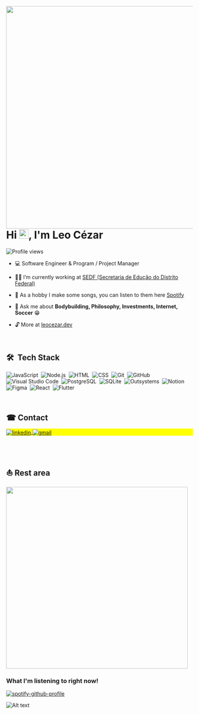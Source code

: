 <img align="right" height="600em" src="https://raw.githubusercontent.com/gist/leocezardev/76aaff030d3a5dfb3e6365ab2e8674a5/raw/9c2c9cee243e351f86b193b3cc099fa73d0d9180/githubcardrdme.svg"/>
<h1 align="left">Hi <img src="https://media.giphy.com/media/hvRJCLFzcasrR4ia7z/giphy.gif" width="25">, I'm Leo Cézar</h1>
<p align="left"> <img src="https://komarev.com/ghpvc/?username=leocezardev&color=blue" alt="Profile views" /> </p>


- 💻 Software Engineer & Program / Project Manager

- 👨‍💻 I’m currently working at [SEDF (Secretaria de Edução do Distrito Federal)](https://www.educacao.df.gov.br/)

- 🎹 As a hobby I make some songs, you can listen to them here [Spotify](https://open.spotify.com/artist/1cD40d1HaNNrV6h0LseHxN?si=mVqvfzrSR7uKCUWTa0vgrw)

- 💬 Ask me about **Bodybuilding, Philosophy, Investments, Internet, Soccer** 😁

- 🔓 More at [leocezar.dev](https://leocezar.dev)

<br>

## 🛠 &nbsp;Tech Stack

![JavaScript](https://img.shields.io/badge/-JavaScript-05122A?style=flat&logo=javascript)&nbsp;
![Node.js](https://img.shields.io/badge/-Node.js-05122A?style=flat&logo=node.js)&nbsp;
![HTML](https://img.shields.io/badge/-HTML-05122A?style=flat&logo=HTML5)&nbsp;
![CSS](https://img.shields.io/badge/-CSS-05122A?style=flat&logo=CSS3&logoColor=1572B6)&nbsp;
![Git](https://img.shields.io/badge/-Git-05122A?style=flat&logo=git)&nbsp;
![GitHub](https://img.shields.io/badge/-GitHub-05122A?style=flat&logo=github)&nbsp;
![Visual Studio Code](https://img.shields.io/badge/-Visual%20Studio%20Code-05122A?style=flat&logo=visual-studio-code&logoColor=007ACC)&nbsp;
![PostgreSQL](https://img.shields.io/badge/-PostgreSQL-05122A?style=flat&logo=postgresql)&nbsp;
![SQLite](https://img.shields.io/badge/-SQLite-05122A?style=flat&logo=sqlite)&nbsp;
![Outsystems](https://img.shields.io/badge/-OutSystems-05122A?logo=Okta)&nbsp;
![Notion](https://img.shields.io/badge/-Notion-05122A?logo=Notion)&nbsp;
![Figma](https://img.shields.io/badge/-Figma-05122A?logo=Figma)&nbsp;
![React](https://img.shields.io/badge/-React-05122A?logo=React)&nbsp;
![Flutter](https://img.shields.io/badge/-Flutter-05122A?logo=Flutter)&nbsp;



<br>


## ☎ Contact

<p align="left" style="background:yellow">
<a href="https://linkedin.com/in/leocezardev" target="_blank">
  <img align="center" src="https://img.shields.io/badge/-leocezardev-05122A?style=flat&logo=linkedin" alt="linkedin"/>
</a>
 <!-- 
<a href="https://instagram.com/cezzrr" target="_blank">
 <img align="center" src="https://img.shields.io/badge/-cezzrr-05122A?style=flat&logo=instagram" alt="instagram"/>
</a>
<a href="https://youtube.com/@prodzov" target="_blank">
 <img align="center" src="https://img.shields.io/badge/-prodzov-05122A?style=flat&logo=youtube" alt="youtube"/>
</a>
 <a href="https://open.spotify.com/artist/1cD40d1HaNNrV6h0LseHxN?si=t0DqhwtuQLOsi8Vg7W2Ibw" target="_blank">
 <img align="center" src="https://img.shields.io/badge/-z o v-05122A?style=flat&logo=spotify" alt="spotify"/>
</a>
-->
<a href="mailto:leocezardev@gmail.com" target="_blank">
 <img align="center" src="https://img.shields.io/badge/-leocezardev@gmail.com-05122A?style=flat&logo=gmail" alt="gmail"/>
</a>
</p>

<br><br>

## ⛵ Rest area

<img width="490em" class="column" src="https://github-readme-twitter-gazf.vercel.app/api?id=elonmusk&layout=wide&show_reply=off&show_retweet=off" />

<p align="right" class="column" style="background:yellow">

### What I'm listening to right now!

[![spotify-github-profile](https://spotify-github-profile.vercel.app/api/view?uid=3dxo9vqesz2ecmh5znvzgr1bu&cover_image=true&theme=novatorem&show_offline=false&background_color=121212&bar_color_cover=true)](https://spotify-github-profile.vercel.app/api/view?uid=3dxo9vqesz2ecmh5znvzgr1bu&redirect=true)

![Alt text](https://spotify-recently-played-readme.vercel.app/api?user=3dxo9vqesz2ecmh5znvzgr1bu&unique={true|1|on|yes})

<br><br>
